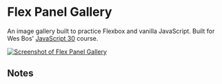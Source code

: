 # Flex Panel Gallery

An image gallery built to practice Flexbox and vanilla JavaScript. Built for Wes Bos' [JavaScript 30](https://javascript30.com/) course.

[![Screenshot of Flex Panel Gallery](https://screenshots.firefoxusercontent.com/images/3d4e84c4-6218-4dc2-81c7-1158ee14a288.jpg)](https://gk-hynes.github.io/flex-panel-gallery/)

## Notes